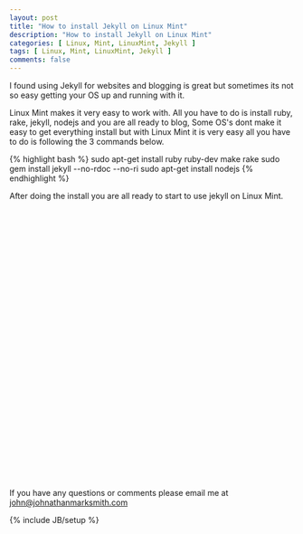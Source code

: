 ```yaml
---
layout: post
title: "How to install Jekyll on Linux Mint"
description: "How to install Jekyll on Linux Mint"
categories: [ Linux, Mint, LinuxMint, Jekyll ]
tags: [ Linux, Mint, LinuxMint, Jekyll ]
comments: false 
---
```


I found using Jekyll for websites and blogging is great but sometimes its not so easy getting your OS up and running with it.  

Linux Mint makes it very easy to work with.  All you have to do is install ruby, rake, jekyll, nodejs and you are all ready to blog, Some OS's dont make it easy to get everything install but with Linux Mint it is very easy all you have to do is following the 3 commands below.

{% highlight bash %}
sudo apt-get install ruby ruby-dev make rake
sudo gem install jekyll --no-rdoc --no-ri
sudo apt-get install nodejs 
{% endhighlight %}

After doing the install you are all ready to start to use jekyll on Linux Mint.


<object width="640" height="480"><param name="movie" value="//www.youtube.com/v/twe5XkLGsUU?version=3&amp;hl=en_US"></param><param name="allowFullScreen" value="true"></param><param name="allowscriptaccess" value="always"></param><embed src="//www.youtube.com/v/twe5XkLGsUU?version=3&amp;hl=en_US" type="application/x-shockwave-flash" width="640" height="480" allowscriptaccess="always" allowfullscreen="true"></embed></object>



If you have any questions or comments please email me at <a href="mailto:john@johnathanmarksmith.com">john@johnathanmarksmith.com</a>


{% include JB/setup %}
